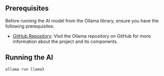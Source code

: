 ## Prerequisites

Before running the AI model from the Ollama library, ensure you have the following prerequisites:

- [GitHub Repository](https://github.com/ollama/ollama?tab=readme-ov-file): Visit the Ollama repository on GitHub for more information about the project and its components.

## Running the AI

`ollama run llama3`

